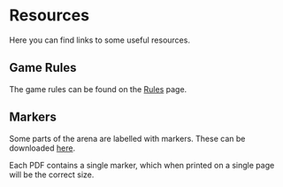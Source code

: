 # Resources

Here you can find links to some useful resources.

## Game Rules

The game rules can be found on the [Rules](../rules/index) page.

## Markers

Some parts of the arena are labelled with markers. These can be downloaded [here](https://drive.google.com/file/d/1NJt-c5RQAgH3VXfXbUPDw1GbqQhPc8Gb/view?usp=sharing).

Each PDF contains a single marker, which when printed on a single page will be the correct size.

